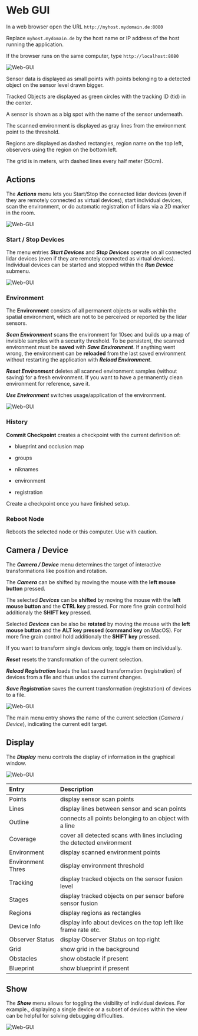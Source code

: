 Web GUI
===========

In a web browser open the URL `http://myhost.mydomain.de:8080`

Replace `myhost.mydomain.de` by the host name or IP address of the host running the application.

If the browser runs on the same computer, type `http://localhost:8080`

![Web-GUI](images/GUI_1.png)

Sensor data is displayed as small points with points belonging to a detected object on the sensor level drawn bigger.

Tracked Objects are displayed as green circles with the tracking ID (tid) in the center.

A sensor is shown as a big spot with the name of the sensor underneath.

The scanned environment is displayed as gray lines from the environment point to the threshold.

Regions are displayed as dashed rectangles, region name on the top left, observers using the region on the bottom left.

The grid is in meters, with dashed lines every half meter (50cm).

## Actions

The ***Actions*** menu lets you Start/Stop the connected lidar devices (even if they are remotely connected as virtual devices), start individual devices, scan the environment, or do automatic registration of lidars via a 2D marker in the room. 

![Web-GUI](images/Actions.png)

### Start / Stop Devices

The menu entries ***Start Devices*** and ***Stop Devices*** operate on all connected lidar devices (even if they are remotely connected as virtual devices). Individual devices can be started and stopped within the ***Run Device*** submenu.

![Web-GUI](images/RunDevice.png)

### Environment

The **Environment** consists of all permanent objects or walls within the spatial environment, which are not to be perceived or reported by the lidar sensors.

***Scan Environment*** scans the environment for 10sec and builds up a map of invisible samples with a security threshold. To be persistent, the scanned environment must be **saved** with ***Save Environment***. If anything went wrong, the environment can be **reloaded** from the last saved environment without restarting the application with ***Reload Environment***.

***Reset Environment*** deletes all scanned environment samples (without saving) for a fresh environment. If you want to have a permanently clean environment for reference, save it.

***Use Environment*** switches usage/application of the environment.

![Web-GUI](images/Environment.png)

### History

**Commit Checkpoint** creates a checkpoint with the current definition of:

- blueprint and occlusion map

- groups

- niknames

- environment

- registration

Create a checkpoint once you have finished setup.

### Reboot Node

Reboots the selected node or this computer. Use with caution.

## Camera / Device

The ***Camera / Device*** menu determines the target of interactive transformations like position and rotation.

The ***Camera*** can be shifted by moving the mouse with the **left mouse button** pressed.

The selected ***Devices*** can be **shifted** by moving the mouse with the **left mouse button** and the **CTRL key** pressed. For more fine grain control hold additionaly the **SHIFT key** pressed.

Selected ***Devices*** can be also be **rotated** by moving the mouse with the **left mouse button** and the **ALT key pressed** (**command key** on MacOS). For more fine grain control hold additionaly the **SHIFT key** pressed.

If you want to transform single devices only, toggle them on individually.

***Reset*** resets the transformation of the current selection.

***Reload Registration*** loads the last saved transformation (registration) of devices from a file and thus undos the current changes.

***Save Registration*** saves the current transformation (registration) of devices to a file.

![Web-GUI](images/Camera.png)

The main menu entry shows the name of the current selection (*Camera* / *Device*), indicating the current edit target.

## Display

The ***Display*** menu controls the display of information in the graphical window.

![Web-GUI](images/Display.png)

| Entry             | Description                                                            |
|:----------------- |:---------------------------------------------------------------------- |
| Points            | display sensor scan points                                             |
| Lines             | display lines between sensor and scan points                           |
| Outline           | connects all points belonging to an object with a line                 |
| Coverage          | cover all detected scans with lines including the detected environment |
| Environment       | display scanned environment points                                     |
| Environment Thres | display environment threshold                                          |
| Tracking          | display tracked objects on the sensor fusion level                     |
| Stages            | display tracked objects on per sensor before sensor fusion             |
| Regions           | display regions as rectangles                                          |
| Device Info       | display info about devices on the top left like frame rate etc.        |
| Observer Status   | display Observer Status on top right                                   |
| Grid              | show grid in the background                                            |
| Obstacles         | show obstacle if present                                               |
| Blueprint         | show blueprint if present                                              |

## Show

The ***Show*** menu allows for toggling the visibility of individual devices. For example., displaying a single device or a subset of devices within the view can be helpful for solving debugging difficulties. 

![Web-GUI](images/ShowDevices.png)
